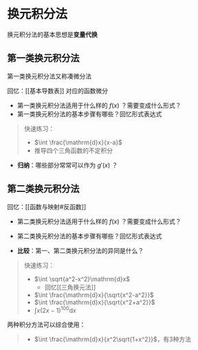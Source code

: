 # 换元积分法

换元积分法的基本思想是**变量代换**

## 第一类换元积分法

第一类换元积分法又称凑微分法

回忆：[[基本导数表]] 对应的函数微分

* 第一类换元积分法适用于什么样的 $f(x)$ ？需要变成什么形式？
* 第一类换元积分法的基本步骤有哪些？回忆形式表达式

> 快速练习：
>
> * $\int \frac{\mathrm{d}x}{x-a}$
> * 推导四个三角函数的不定积分

* **归纳**：哪些部分常常可以作为 $g'(x)$ ？

## 第二类换元积分法

回忆：[[函数与映射#反函数]]

* 第二类换元积分法适用于什么样的 $f(x)$ ？需要变成什么形式？
* 第二类换元积分法的基本步骤有哪些？回忆形式表达式

* **比较**：第一、第二类换元积分法的异同是什么？

> 快速练习：
>
> * $\int \sqrt{a^2-x^2}\mathrm{d}x$
>   * 回忆[[三角换元法]]
> * $\int \frac{\mathrm{d}x}{\sqrt{x^2-a^2}}$
> * $\int \frac{\mathrm{d}x}{\sqrt{x^2+a^2}}$
> * $\int x(2x-1)^{100}\mathrm{d}x$

两种积分方法可以综合使用：

> * $\int \frac{\mathrm{d}x}{x^2\sqrt{1+x^2}}$，有3种方法
